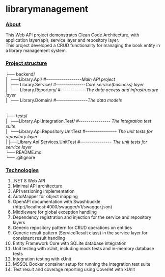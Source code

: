 # librarymanagement

### <ins>About</ins>
This Web API project demonstrates Clean Code Architecture, with application layer(api), service layer and repository layer. <br>
This project developed a CRUD functionality for managing the book entity in a library management system.



### <ins>Project structure</ins>


├── backend/<br>
│   ├──Library.Api/ #------------------*Main API project*<br>
│   ├── Library.Service/ #---------------*Core service(business) layer*<br>
│   ├── Library.Reportory/ #-------------*The data access and infrastructure layer*<br>
│   ├── Library.Domain/ #----------------*The data models*<br>
<br><br>
├── tests/<br>
│   ├──Library.Api.Integration.Test/       #---------------- *The Integration test suite*<br>
│   ├──Library.Api.Repository.UnitTest     #---------------- *The unit tests for repository layer*<br>
|   ├──Library.Api.Services.UnitTest       #---------------- *The unit tests for  service layer* <br>
└── README.md<br>
└── .gitignore<br>

### <ins>Technologies<ins>
1) .NET 8 Web API <br>
2) Minimal API architecture<br>
3) API versioning implementation<br>
4) AutoMapper for object mapping<br>
5) OpenAPI documentation with Swashbuckle (http://localhost:4000/swagger/v1/swagger.json)<br>
6) Middleware for global exception handling<br>
7) Dependency registration and injection for the service and repository layers<br>
8) Generic repository pattern for CRUD operations on entities<br>
9) Generic result pattern (ServiceResult class) in the service layer for consistent result handling<br>
10) Entity Framework Core with SQLite database integration<br>
11) Unit testing with xUnit, including mock tests and in-memory database tests<br>
12) Integration testing with xUnit<br>
13) MSSQL Docker container setup for running the integration test suite<br>
14) Test result and coverage reporting using Coverlet with xUnit<br>
